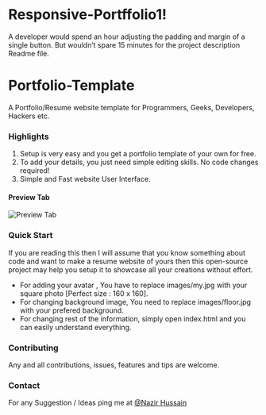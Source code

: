 # Responsive-Portffolio1!
A developer would spend an hour adjusting the padding and margin of a single button. But wouldn’t spare 15 minutes for the project description Readme file.


# Portfolio-Template
A Portfolio/Resume website template for Programmers, Geeks, Developers, Hackers etc.

### Highlights
1. Setup is very easy and you get a portfolio template of your own for free.
2. To add your details, you just need simple editing skills. No code changes required!
3. Simple and Fast website User Interface.
<!-- 
### Website UI Gallary
#### About Tab
![About Tab](https://i.postimg.cc/WpCWc7gB/1.png)

#### Skills Tab
![Skills Tab](https://i.postimg.cc/HL6zZ0TP/2.png) -->

#### Preview Tab
![Preview Tab](https://user-images.githubusercontent.com/56648155/141693131-97e12b41-0123-49c6-b5a1-f6d51d650659.png)

<!-- #### Contact Tab
![Contact Tab](https://i.postimg.cc/Y0WxCJYJ/4.png) 

### Demo
For Demo of this template you can visit http://0xprateek-portfolio-template.rf.gd
 -->
### Quick Start
If you are reading this then I will assume that you know something about code and want to make a resume website of yours then this open-source project may help you setup it to showcase all your creations without effort.
- For adding your avatar , You have to replace images/my.jpg with your square photo [Perfect size : 160 x 160].
- For changing background image, You need to replace images/floor.jpg with your prefered background.
- For changing rest of the information, simply open index.html and you can easily understand everything.


### Contributing
Any and all contributions, issues, features and tips are welcome.

<!-- ### License
**Portfolio-Template** is licence under [GPL v3.0 license](https://www.gnu.org/licenses/gpl-3.0.en.html) -->

### Contact

For any Suggestion / Ideas ping me at [@Nazir Hussain](https://www.instagram.com/nazir__hassan/)
